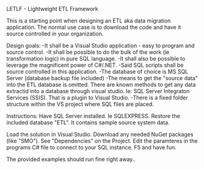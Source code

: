 LETLF - Lightweight ETL Framework

This is a starting point when designing an ETL aka data migration application.
The normal use case is to download the code and have it source controlled in your organization.

Design goals:
-It shall be a Visual Studio application - easy to program and source control.
-It shall be possible to do the bulk of the work (ie transformation logic) in pure SQL language.
-It shall also be possible to leverage the magnificent power of C#/.NET.
-Said SQL scripts shall be source controlled in this application.
-The database of choice is MS SQL Server (database backup file included)
-The means to get the "source data" into the ETL database is omitted.
 There are known methods to get any data extractid into a database through visual studio.
 Ie: SQL Server Integraton Services (SSIS). That is a plugin to Visual Studio.
-There is a fixed folder structure within the VS project where SQL files are placed.


Instructions:
Have SQL Server installed. Ie SQLEXPRESS.
Restore the included database "ETL". It contains sample source system data.

Load the solution in Visual Studio.
Download any needed NuGet packages (like "SMO"). See "Dependencies" on the Project.
Edit the paramteres in the programs C# file to connect to your SQL instance.
F5 and have fun.

The provided examples should run fine right away..






